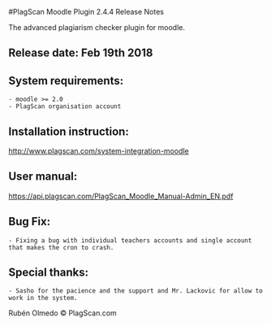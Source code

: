 #PlagScan Moodle Plugin 2.4.4 Release Notes

The advanced plagiarism checker plugin for moodle.

Release date: Feb 19th 2018
-------------

System requirements:
--------------------

    - moodle >= 2.0
    - PlagScan organisation account

Installation instruction:
-------------------------

http://www.plagscan.com/system-integration-moodle

User manual:
------------

https://api.plagscan.com/PlagScan_Moodle_Manual-Admin_EN.pdf

Bug Fix:
--------

    - Fixing a bug with individual teachers accounts and single account that makes the cron to crash.

Special thanks:
---------------

    - Sasho for the pacience and the support and Mr. Lackovic for allow to work in the system.

Rubén Olmedo © PlagScan.com